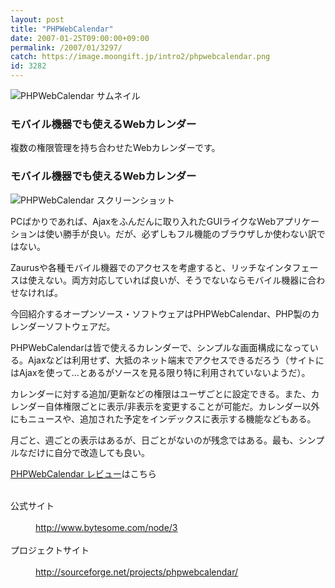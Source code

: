 ```yaml
---
layout: post
title: "PHPWebCalendar"
date: 2007-01-25T09:00:00+09:00
permalink: /2007/01/3297/
catch: https://image.moongift.jp/intro2/phpwebcalendar.png
id: 3282
---
```

 ![PHPWebCalendar サムネイル](https://image.moongift.jp/intro2/phpwebcalendar.t.png "PHPWebCalendar サムネイル")
  

### モバイル機器でも使えるWebカレンダー
  
複数の権限管理を持ち合わせたWebカレンダーです。  
<!--more-->  

### モバイル機器でも使えるWebカレンダー
  

![PHPWebCalendar スクリーンショット](https://image.moongift.jp/intro2/phpwebcalendar.png "PHPWebCalendar スクリーンショット")

  

PCばかりであれば、Ajaxをふんだんに取り入れたGUIライクなWebアプリケーションは使い勝手が良い。だが、必ずしもフル機能のブラウザしか使わない訳ではない。

  

Zaurusや各種モバイル機器でのアクセスを考慮すると、リッチなインタフェースは使えない。両方対応していれば良いが、そうでないならモバイル機器に合わせなければ。

  

今回紹介するオープンソース・ソフトウェアはPHPWebCalendar、PHP製のカレンダーソフトウェアだ。

  

PHPWebCalendarは皆で使えるカレンダーで、シンプルな画面構成になっている。Ajaxなどは利用せず、大抵のネット端末でアクセスできるだろう（サイトにはAjaxを使って…とあるがソースを見る限り特に利用されていないようだ）。

  

カレンダーに対する追加/更新などの権限はユーザごとに設定できる。また、カレンダー自体権限ごとに表示/非表示を変更することが可能だ。カレンダー以外にもニュースや、追加された予定をインデックスに表示する機能などもある。

  

月ごと、週ごとの表示はあるが、日ごとがないのが残念ではある。最も、シンプルなだけに自分で改造しても良い。

  

[PHPWebCalendar レビュー](http://oss.moongift.jp/review/i-968.html)はこちら

  
<dl>
<br><dt>公式サイト</dt>
<br><dd><a href="http://www.bytesome.com/node/3" target="_blank">http://www.bytesome.com/node/3</a></dd>
<br><dt>プロジェクトサイト</dt>
<br><dd><a href="http://sourceforge.net/projects/phpwebcalendar/" target="_blank">http://sourceforge.net/projects/phpwebcalendar/</a></dd>
<br>
</dl>
